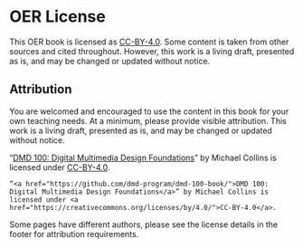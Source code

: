 # OER License

This OER book is licensed as [CC-BY-4.0](https://creativecommons.org/licenses/by/4.0/). Some content is taken from other sources and cited throughout. However, this work is a living draft, presented as is, and may be changed or updated without notice.

## Attribution

You are welcomed and encouraged to use the content in this book for your own teaching needs. At a minimum, please provide visible attribution. This work is a living draft, presented as is, and may be changed or updated without notice.

“[DMD 100: Digital Multimedia Design Foundations](https://www.gitbook.com/book/dmd-program/dmd-100-fa18/details)” by Michael Collins is licensed under [CC-BY-4.0](https://creativecommons.org/licenses/by/4.0/).

`“<a href="https://github.com/dmd-program/dmd-100-book/">DMD 100: Digital Multimedia Design Foundations</a>” by Michael Collins is licensed under <a href="https://creativecommons.org/licenses/by/4.0/">CC-BY-4.0</a>.`

Some pages have different authors, please see the license details in the footer for attribution requirements.

